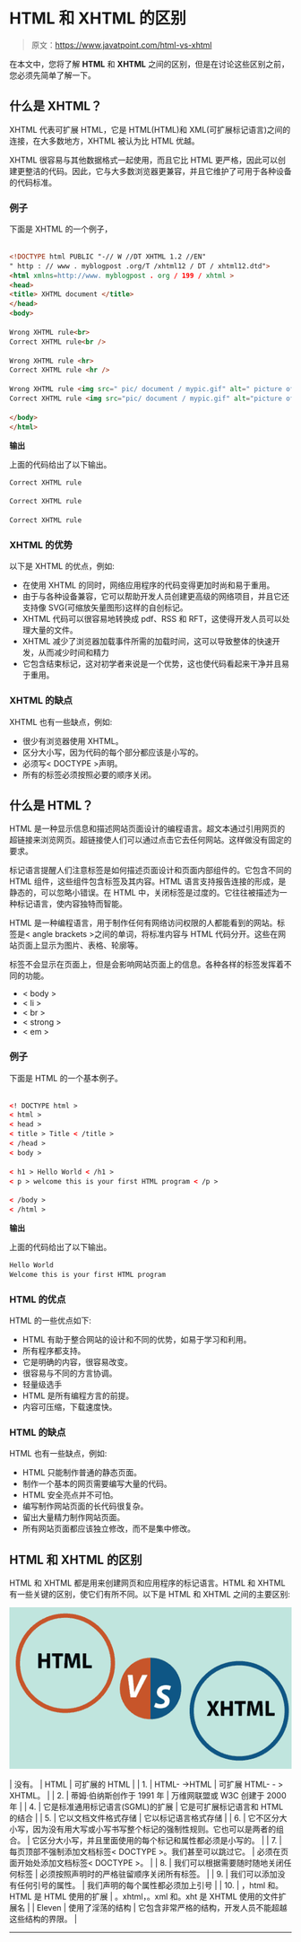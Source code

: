 # HTML 和 XHTML 的区别

> 原文：<https://www.javatpoint.com/html-vs-xhtml>

在本文中，您将了解 **HTML** 和 **XHTML** 之间的区别，但是在讨论这些区别之前，您必须先简单了解一下。

## 什么是 XHTML？

XHTML 代表可扩展 HTML，它是 HTML(HTML)和 XML(可扩展标记语言)之间的连接，在大多数地方，XHTML 被认为比 HTML 优越。

XHTML 很容易与其他数据格式一起使用，而且它比 HTML 更严格，因此可以创建更整洁的代码。因此，它与大多数浏览器更兼容，并且它维护了可用于各种设备的代码标准。

### 例子

下面是 XHTML 的一个例子，

```html

<!DOCTYPE html PUBLIC "-// W //DT XHTML 1.2 //EN"
" http : // www . myblogpost .org/T /xhtml12 / DT / xhtml12.dtd">
<html xmlns=http://www. myblogpost . org / 199 / xhtml >
<head>
<title> XHTML document </title>
</head>
<body>

Wrong XHTML rule<br>
Correct XHTML rule<br />

Wrong XHTML rule <hr>
Correct XHTML rule <hr />

Wrong XHTML rule <img src=" pic/ document / mypic.gif" alt=" picture of a boy playing in a field  ">
Correct XHTML rule <img src="pic/ document / mypic.gif" alt="picture of a boy playing in a field " />

</body>
</html>

```

**输出**

上面的代码给出了以下输出。

```html
Correct XHTML rule 

Correct XHTML rule

Correct XHTML rule

```

### XHTML 的优势

以下是 XHTML 的优点，例如:

*   在使用 XHTML 的同时，网络应用程序的代码变得更加时尚和易于重用。
*   由于与各种设备兼容，它可以帮助开发人员创建更高级的网络项目，并且它还支持像 SVG(可缩放矢量图形)这样的自创标记。
*   XHTML 代码可以很容易地转换成 pdf、RSS 和 RFT，这使得开发人员可以处理大量的文件。
*   XHTML 减少了浏览器加载事件所需的加载时间，这可以导致整体的快速开发，从而减少时间和精力
*   它包含结束标记，这对初学者来说是一个优势，这也使代码看起来干净并且易于重用。

### XHTML 的缺点

XHTML 也有一些缺点，例如:

*   很少有浏览器使用 XHTML。
*   区分大小写，因为代码的每个部分都应该是小写的。
*   必须写< DOCTYPE >声明。
*   所有的标签必须按照必要的顺序关闭。

## 什么是 HTML？

HTML 是一种显示信息和描述网站页面设计的编程语言。超文本通过引用网页的超链接来浏览网页。超链接使人们可以通过点击它去任何网站。这样做没有固定的要求。

标记语言提醒人们注意标签是如何描述页面设计和页面内部组件的。它包含不同的 HTML 组件，这些组件包含标签及其内容。HTML 语言支持报告连接的形成，是静态的，可以忽略小错误。在 HTML 中，关闭标签是过度的。它往往被描述为一种标记语言，使内容独特而智能。

HTML 是一种编程语言，用于制作任何有网络访问权限的人都能看到的网站。标签是< angle brackets >之间的单词，将标准内容与 HTML 代码分开。这些在网站页面上显示为图片、表格、轮廓等。

标签不会显示在页面上，但是会影响网站页面上的信息。各种各样的标签发挥着不同的功能。

*   < body >
*   < li >
*   < br >
*   < strong >
*   < em >

### 例子

下面是 HTML 的一个基本例子。

```html

<! DOCTYPE html >
< html >
< head >
< title > Title < /title >
< /head >
< body >

< h1 > Hello World < /h1 >
< p > welcome this is your first HTML program < /p >

< /body >
< /html >

```

**输出**

上面的代码给出了以下输出。

```html
Hello World
Welcome this is your first HTML program

```

### HTML 的优点

HTML 的一些优点如下:

*   HTML 有助于整合网站的设计和不同的优势，如易于学习和利用。
*   所有程序都支持。
*   它是明确的内容，很容易改变。
*   很容易与不同的方言协调。
*   轻量级选手
*   HTML 是所有编程方言的前提。
*   内容可压缩，下载速度快。

### HTML 的缺点

HTML 也有一些缺点，例如:

*   HTML 只能制作普通的静态页面。
*   制作一个基本的网页需要编写大量的代码。
*   HTML 安全亮点并不可怕。
*   编写制作网站页面的长代码很复杂。
*   留出大量精力制作网站页面。
*   所有网站页面都应该独立修改，而不是集中修改。

## HTML 和 XHTML 的区别

HTML 和 XHTML 都是用来创建网页和应用程序的标记语言。HTML 和 XHTML 有一些关键的区别，使它们有所不同。以下是 HTML 和 XHTML 之间的主要区别:

![HTML vs XHTML](img/be0e49abf1175c7e8468a718d06b8c74.png)

| 没有。 | HTML | 可扩展的 HTML |
| 1. | HTML- ->HTML | 可扩展 HTML- - > XHTML。 |
| 2. | 蒂姆·伯纳斯创作于 1991 年 | 万维网联盟或 W3C 创建于 2000 年 |
| 4. | 它是标准通用标记语言(SGML)的扩展 | 它是可扩展标记语言和 HTML 的结合 |
| 5. | 它以文档文件格式存储 | 它以标记语言格式存储 |
| 6. | 它不区分大小写，因为没有用大写或小写书写整个标记的强制性规则。它也可以是两者的组合。 | 它区分大小写，并且里面使用的每个标记和属性都必须是小写的。 |
| 7. | 每页顶部不强制添加文档标签< DOCTYPE >。我们甚至可以跳过它。 | 必须在页面开始处添加文档标签< DOCTYPE >。 |
| 8. | 我们可以根据需要随时随地关闭任何标签 | 必须按照声明时的严格驻留顺序关闭所有标签。 |
| 9. | 我们可以添加没有任何引号的属性。 | 我们声明的每个属性都必须加上引号 |
| 10. | ，html 和。HTML 是 HTML 使用的扩展 | 。xhtml，。xml 和。xht 是 XHTML 使用的文件扩展名 |
| Eleven | 使用了淫荡的结构 | 它包含非常严格的结构，开发人员不能超越这些结构的界限。 |

* * *